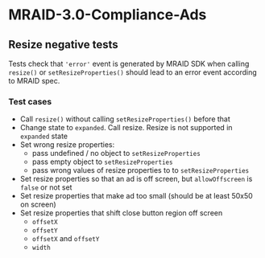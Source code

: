 # MRAID-3.0-Compliance-Ads

## Resize negative tests

Tests check that `'error'` event is generated by MRAID SDK when calling `resize()` or `setResizeProperties()` should lead to an error event according to MRAID spec.

### Test cases

- Call `resize()` without calling `setResizeProperties()` before that
- Change state to `expanded`. Call resize. Resize is not supported in `expanded` state
- Set wrong resize properties:
  - pass undefined / no object to `setResizeProperties`
  - pass empty object to `setResizeProperties`
  - pass wrong values of resize properties to to `setResizeProperties`
- Set resize properties so that an ad is off screen, but `allowOffscreen` is `false` or not set
- Set resize properties that make ad too small (should be at least 50x50 on screen)
- Set resize properties that shift close button region off screen
  - `offsetX`
  - `offsetY`
  - `offsetX` and `offsetY`
  - `width`